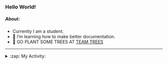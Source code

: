 ### Hello World!

##### About:
- Currently I am a student.
- 🌱 I’m learning how to make better documentation.
- 🌱 GO PLANT SOME TREES AT [TEAM TREES](https://teamtrees.org/)

---
<details>
  <summary>:zap: My Activity:</summary>
  
<!--START_SECTION:waka-->
![Code Time](http://img.shields.io/badge/Code%20Time-1%2C044%20hrs%2022%20mins-blue)

**I'm a Night 🦉** 

```text
🌞 Morning                124 commits         ██░░░░░░░░░░░░░░░░░░░░░░░   08.46 % 
🌆 Daytime                519 commits         █████████░░░░░░░░░░░░░░░░   35.43 % 
🌃 Evening                391 commits         ███████░░░░░░░░░░░░░░░░░░   26.69 % 
🌙 Night                  431 commits         ███████░░░░░░░░░░░░░░░░░░   29.42 % 
```
📅 **I'm Most Productive on Wednesday** 

```text
Monday                   226 commits         ████░░░░░░░░░░░░░░░░░░░░░   15.43 % 
Tuesday                  210 commits         ████░░░░░░░░░░░░░░░░░░░░░   14.33 % 
Wednesday                342 commits         ██████░░░░░░░░░░░░░░░░░░░   23.34 % 
Thursday                 155 commits         ███░░░░░░░░░░░░░░░░░░░░░░   10.58 % 
Friday                   170 commits         ███░░░░░░░░░░░░░░░░░░░░░░   11.60 % 
Saturday                 120 commits         ██░░░░░░░░░░░░░░░░░░░░░░░   08.19 % 
Sunday                   242 commits         ████░░░░░░░░░░░░░░░░░░░░░   16.52 % 
```


📊 **This Week I Spent My Time On** 

```text
🔥 Editors: 
VS Code                  3 hrs 28 mins       █████████████████████████   100.00 % 

🐱‍💻 Projects: 
CSF22                    1 hr 53 mins        ██████████████░░░░░░░░░░░   54.42 % 
EddieBot                 1 hr 8 mins         ████████░░░░░░░░░░░░░░░░░   32.79 % 
praise-demo              26 mins             ███░░░░░░░░░░░░░░░░░░░░░░   12.80 % 
```


 Last Updated on 02/03/2023 06:03:06 UTC
<!--END_SECTION:waka-->
</details>
